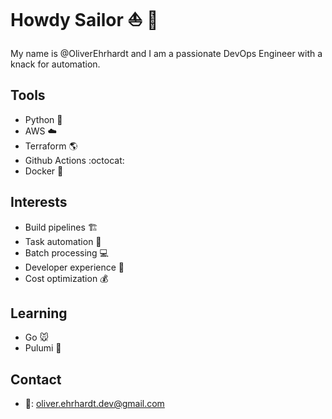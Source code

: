 # Howdy Sailor ⛵ 👋
My name is @OliverEhrhardt and I am a passionate DevOps Engineer with a knack for automation.
## Tools
- Python 🐍
- AWS ☁️
- Terraform 🌎
- Github Actions :octocat:
- Docker 🐳
## Interests
- Build pipelines 🏗️
- Task automation 🤖
- Batch processing 💻
- Developer experience 🙂
- Cost optimization 💰
## Learning
- Go 🐭
- Pulumi 🧰
## Contact
- 📧: oliver.ehrhardt.dev@gmail.com
